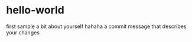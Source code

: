 # hello-world
first sample
a bit about yourself hahaha
a commit message that describes your changes
